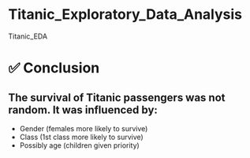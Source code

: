 # Titanic_Exploratory_Data_Analysis
Titanic_EDA
# ✅ Conclusion
## The survival of Titanic passengers was not random. It was influenced by:

* Gender (females more likely to survive)
* Class (1st class more likely to survive)
* Possibly age (children given priority)
